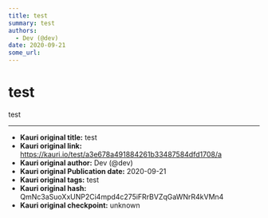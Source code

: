```yaml
---
title: test
summary: test
authors:
  - Dev (@dev)
date: 2020-09-21
some_url: 
---
```


# test


test


---

- **Kauri original title:** test
- **Kauri original link:** https://kauri.io/test/a3e678a491884261b33487584dfd1708/a
- **Kauri original author:** Dev (@dev)
- **Kauri original Publication date:** 2020-09-21
- **Kauri original tags:** test
- **Kauri original hash:** QmNc3aSuoXxUNP2Ci4mpd4c275iFRrBVZqGaWNrR4kVMn4
- **Kauri original checkpoint:** unknown



